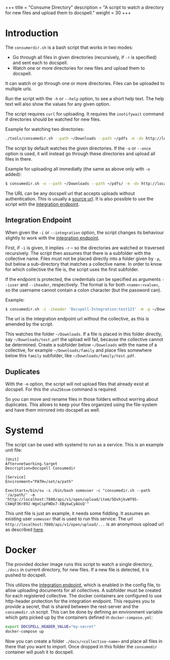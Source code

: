 +++
title = "Consume Directory"
description = "A script to watch a directory for new files and upload them to docspell."
weight = 30
+++

# Introduction

The `consumerdir.sh` is a bash script that works in two modes:

- Go through all files in given directories (recursively, if `-r` is
  specified) and sent each to docspell.
- Watch one or more directories for new files and upload them to
  docspell.

It can watch or go through one or more directories. Files can be
uploaded to multiple urls.

Run the script with the `-h` or `--help` option, to see a short help
text. The help text will also show the values for any given option.

The script requires `curl` for uploading. It requires the
`inotifywait` command if directories should be watched for new
files.

Example for watching two directories:

``` bash
./tools/consumedir.sh --path ~/Downloads --path ~/pdfs -m -dv http://localhost:7880/api/v1/open/upload/item/5DxhjkvWf9S-CkWqF3Kr892-WgoCspFWDo7-XBykwCyAUxQ
```

The script by default watches the given directories. If the `-o` or
`--once` option is used, it will instead go through these directories
and upload all files in there.

Example for uploading all immediatly (the same as above only with `-o`
added):

``` bash
$ consumedir.sh -o --path ~/Downloads --path ~/pdfs/ -m -dv http://localhost:7880/api/v1/open/upload/item/5DxhjkvWf9S-CkWqF3Kr892-WgoCspFWDo7-XBykwCyAUxQ
```


The URL can be any docspell url that accepts uploads without
authentication. This is usually a [source
url](@/docs/webapp/uploading.md#anonymous-upload). It is also possible
to use the script with the [integration
endpoint](@/docs/api/upload.md#integration-endpoint).


## Integration Endpoint

When given the `-i` or `--integration` option, the script changes its
behaviour slightly to work with the [integration
endpoint](@/docs/api/upload.md#integration-endpoint).

First, if `-i` is given, it implies `-r` – so the directories are
watched or traversed recursively. The script then assumes that there
is a subfolder with the collective name. Files must not be placed
directly into a folder given by `-p`, but below a sub-directory that
matches a collective name. In order to know for which collective the
file is, the script uses the first subfolder.

If the endpoint is protected, the credentials can be specified as
arguments `--iuser` and `--iheader`, respectively. The format is for
both `<name>:<value>`, so the username cannot contain a colon
character (but the password can).

Example:
``` bash
$ consumedir.sh -i -iheader 'Docspell-Integration:test123' -m -p ~/Downloads/ http://localhost:7880/api/v1/open/integration/item
```

The url is the integration endpoint url without the collective, as
this is amended by the script.

This watches the folder `~/Downloads`. If a file is placed in this
folder directly, say `~/Downloads/test.pdf` the upload will fail,
because the collective cannot be determined. Create a subfolder below
`~/Downloads` with the name of a collective, for example
`~/Downloads/family` and place files somewhere below this `family`
subfolder, like `~/Downloads/family/test.pdf`.


## Duplicates

With the `-m` option, the script will not upload files that already
exist at docspell. For this the `sha256sum` command is required.

So you can move and rename files in those folders without worring
about duplicates. This allows to keep your files organized using the
file-system and have them mirrored into docspell as well.


# Systemd

The script can be used with systemd to run as a service. This is an
example unit file:

``` systemd
[Unit]
After=networking.target
Description=Docspell Consumedir

[Service]
Environment="PATH=/set/a/path"

ExecStart=/bin/su -s /bin/bash someuser -c "consumedir.sh --path '/a/path/' -m 'http://localhost:7880/api/v1/open/upload/item/5DxhjkvWf9S-CkWqF3Kr892-WgoCspFWDo7-XBykwCyAUxQ'"
```

This unit file is just an example, it needs some fiddling. It assumes
an existing user `someuser` that is used to run this service. The url
`http://localhost:7880/api/v1/open/upload/...` is an anonymous upload
url as described [here](@/docs/webapp/uploading.md#anonymous-upload).


# Docker

The provided docker image runs this script to watch a single
directory, `./docs` in current directory, for new files. If a new file
is detected, it is pushed to docspell.

This utilizes the [integration
endpoint](@/docs/api/upload.md#integration-endpoint), which is
enabled in the config file, to allow uploading documents for all
collectives. A subfolder must be created for each registered
collective. The docker containers are configured to use http-header
protection for the integration endpoint. This requires you to provide
a secret, that is shared between the rest-server and the
`consumedir.sh` script. This can be done by defining an environment
variable which gets picked up by the containers defined in
`docker-compose.yml`:

``` bash
export DOCSPELL_HEADER_VALUE="my-secret"
docker-compose up
```


Now you can create a folder `./docs/<collective-name>` and place all
files in there that you want to import. Once dropped in this folder
the `consumedir` container will push it to docspell.
